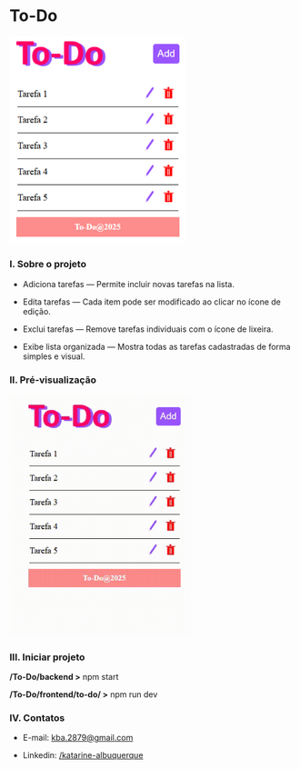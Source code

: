 # To-Do

<img src="image.png" width="310"/><br/>

### I. Sobre o projeto

* Adiciona tarefas — Permite incluir novas tarefas na lista.

* Edita tarefas — Cada item pode ser modificado ao clicar no ícone de edição.

* Exclui tarefas — Remove tarefas individuais com o ícone de lixeira.

* Exibe lista organizada — Mostra todas as tarefas cadastradas de forma simples e visual.

### II. Pré-visualização

<img src="Gif_To-Do.gif" width="320"/><br/>

### III. Iniciar projeto

**/To-Do/backend >** 
npm start

**/To-Do/frontend/to-do/ >**
npm run dev

### IV. Contatos

* E-mail: [kba.2879@gmail.com](mailTo:kba.2879@gmail.com)

* Linkedin: [/katarine-albuquerque](https://www.linkedin.com/in/katarine-albuquerque/)
